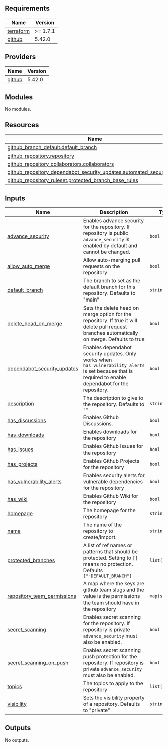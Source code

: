 ## Requirements

| Name | Version |
|------|---------|
| <a name="requirement_terraform"></a> [terraform](#requirement\_terraform) | >= 1.7.1 |
| <a name="requirement_github"></a> [github](#requirement\_github) | 5.42.0 |

## Providers

| Name | Version |
|------|---------|
| <a name="provider_github"></a> [github](#provider\_github) | 5.42.0 |

## Modules

No modules.

## Resources

| Name | Type |
|------|------|
| [github_branch_default.default_branch](https://registry.terraform.io/providers/integrations/github/5.42.0/docs/resources/branch_default) | resource |
| [github_repository.repository](https://registry.terraform.io/providers/integrations/github/5.42.0/docs/resources/repository) | resource |
| [github_repository_collaborators.collaborators](https://registry.terraform.io/providers/integrations/github/5.42.0/docs/resources/repository_collaborators) | resource |
| [github_repository_dependabot_security_updates.automated_security_fixes](https://registry.terraform.io/providers/integrations/github/5.42.0/docs/resources/repository_dependabot_security_updates) | resource |
| [github_repository_ruleset.protected_branch_base_rules](https://registry.terraform.io/providers/integrations/github/5.42.0/docs/resources/repository_ruleset) | resource |

## Inputs

| Name | Description | Type | Default | Required |
|------|-------------|------|---------|:--------:|
| <a name="input_advance_security"></a> [advance\_security](#input\_advance\_security) | Enables advance security for the repository. If repository is public `advance_security` is enabled by default and cannot be changed. | `bool` | `true` | no |
| <a name="input_allow_auto_merge"></a> [allow\_auto\_merge](#input\_allow\_auto\_merge) | Allow auto-merging pull requests on the repository | `bool` | `true` | no |
| <a name="input_default_branch"></a> [default\_branch](#input\_default\_branch) | The branch to set as the default branch for this repository. Defaults to "main" | `string` | `"main"` | no |
| <a name="input_delete_head_on_merge"></a> [delete\_head\_on\_merge](#input\_delete\_head\_on\_merge) | Sets the delete head on merge option for the repository. If true it will delete pull request branches automatically on merge. Defaults to true | `bool` | `true` | no |
| <a name="input_dependabot_security_updates"></a> [dependabot\_security\_updates](#input\_dependabot\_security\_updates) | Enables dependabot security updates. Only works when `has_vulnerability_alerts` is set because that is required to enable dependabot for the repository. | `bool` | `true` | no |
| <a name="input_description"></a> [description](#input\_description) | The description to give to the repository. Defaults to `""` | `string` | `""` | no |
| <a name="input_has_discussions"></a> [has\_discussions](#input\_has\_discussions) | Enables Github Discussions. | `bool` | `true` | no |
| <a name="input_has_downloads"></a> [has\_downloads](#input\_has\_downloads) | Enables downloads for the repository | `bool` | `false` | no |
| <a name="input_has_issues"></a> [has\_issues](#input\_has\_issues) | Enables Github Issues for the repository | `bool` | `true` | no |
| <a name="input_has_projects"></a> [has\_projects](#input\_has\_projects) | Enables Github Projects for the repository | `bool` | `true` | no |
| <a name="input_has_vulnerability_alerts"></a> [has\_vulnerability\_alerts](#input\_has\_vulnerability\_alerts) | Enables security alerts for vulnerable dependencies for the repository | `bool` | `true` | no |
| <a name="input_has_wiki"></a> [has\_wiki](#input\_has\_wiki) | Enables Github Wiki for the repository | `bool` | `true` | no |
| <a name="input_homepage"></a> [homepage](#input\_homepage) | The homepage for the repository | `string` | `""` | no |
| <a name="input_name"></a> [name](#input\_name) | The name of the repository to create/import. | `string` | n/a | yes |
| <a name="input_protected_branches"></a> [protected\_branches](#input\_protected\_branches) | A list of ref names or patterns that should be protected. Setting to `[]` means no protection. Defaults `["~DEFAULT_BRANCH"]` | `list(string)` | <pre>[<br>  "~DEFAULT_BRANCH"<br>]</pre> | no |
| <a name="input_repository_team_permissions"></a> [repository\_team\_permissions](#input\_repository\_team\_permissions) | A map where the keys are github team slugs and the value is the permissions the team should have in the repository | `map(string)` | n/a | yes |
| <a name="input_secret_scanning"></a> [secret\_scanning](#input\_secret\_scanning) | Enables secret scanning for the repository. If repository is private `advance_security` must also be enabled. | `bool` | `true` | no |
| <a name="input_secret_scanning_on_push"></a> [secret\_scanning\_on\_push](#input\_secret\_scanning\_on\_push) | Enables secret scanning push protection for the repository. If repository is private `advance_security` must also be enabled. | `bool` | `true` | no |
| <a name="input_topics"></a> [topics](#input\_topics) | The topics to apply to the repository | `list(string)` | `[]` | no |
| <a name="input_visibility"></a> [visibility](#input\_visibility) | Sets the visibility property of a repository. Defaults to "private" | `string` | `"private"` | no |

## Outputs

No outputs.